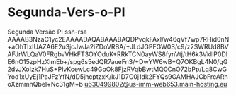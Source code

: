 # Segunda-Vers-o-PI
Segunda Versão PI
ssh-rsa AAAAB3NzaC1yc2EAAAADAQABAAABAQDPvqkFAxl/w46qVf7wp7RHid0nN+aOhTIxIUAZA6E2u3jcJwJa2iZDoVRBA/+JLdJGPFGW0S/c9/z2SWRUd8BVAFJrWLQaV0FRgbvVHkFT3OYOduK+RRkTCN0ayWS8fynVtj/tH6k3VkIlP0DlE6nO15zpHzXlmEb+/spg6s5edQR7aueFn3/+DwYW6wB+Q7OKBgL4N0/gG2dvJXoIzk7HuS+PlvKcewLc49GoOk8FjzRVqbBwtMQ0CnO72bPp/Lq8CwGYod1xUyEj1PaJFzYfN/dD5jhcptzxK/kJ1D7C0j1dk2FYQs9GAMHAJCbFrcARhoXzmmhQbel+Nc31gM+b u630499802@us-imm-web653.main-hosting.eu

